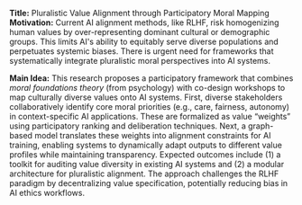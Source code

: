 **Title:** Pluralistic Value Alignment through Participatory Moral Mapping  
**Motivation:** Current AI alignment methods, like RLHF, risk homogenizing human values by over-representing dominant cultural or demographic groups. This limits AI's ability to equitably serve diverse populations and perpetuates systemic biases. There is urgent need for frameworks that systematically integrate pluralistic moral perspectives into AI systems.  

**Main Idea:** This research proposes a participatory framework that combines *moral foundations theory* (from psychology) with co-design workshops to map culturally diverse values onto AI systems. First, diverse stakeholders collaboratively identify core moral priorities (e.g., care, fairness, autonomy) in context-specific AI applications. These are formalized as value “weights” using participatory ranking and deliberation techniques. Next, a graph-based model translates these weights into alignment constraints for AI training, enabling systems to dynamically adapt outputs to different value profiles while maintaining transparency. Expected outcomes include (1) a toolkit for auditing value diversity in existing AI systems and (2) a modular architecture for pluralistic alignment. The approach challenges the RLHF paradigm by decentralizing value specification, potentially reducing bias in AI ethics workflows.